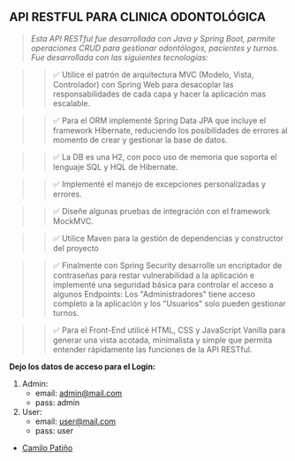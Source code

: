 ## API RESTFUL PARA CLINICA ODONTOLÓGICA

> *Esta API RESTful fue desarrollada con Java y Spring Boot, permite operaciones CRUD para gestionar odontólogos, pacientes y turnos. Fue desarrollada con las siguientes tecnologías:*


>> ✅ Utilice el patrón de arquitectura MVC (Modelo, Vista, Controlador) con Spring Web para desacoplar las responsabilidades de cada capa y hacer la aplicación mas escalable.

>> ✅ Para el ORM implementé Spring Data JPA que incluye el framework Hibernate, reduciendo los posibilidades de errores al momento de crear y gestionar la base de datos.

>> ✅ La DB es una H2, con poco uso de memoria que soporta el lenguaje SQL y HQL de Hibernate.

>> ✅ Implementé el manejo de excepciones personalizadas y errores.

>> ✅ Diseñe algunas pruebas de integración con el framework MockMVC.

>> ✅ Utilice Maven para la gestión de dependencias y constructor del proyecto

>> ✅ Finalmente con Spring Security desarrolle un encriptador de contraseñas para restar vulnerabilidad a la aplicación e implementé una seguridad básica para controlar el acceso a algunos Endpoints: Los "Administradores" tiene acceso completo a la aplicación y los "Usuarios" solo pueden gestionar turnos. 

>> ✅ Para el Front-End utilicé HTML, CSS y JavaScript Vanilla para generar una vista acotada, minimalista y simple que permita entender rápidamente las funciones de la API RESTful.

**Dejo los datos de acceso para el Login:**
1. Admin:
    - email: admin@mail.com
    - pass: admin
2. User:
    - email: user@mail.com
    - pass: user


* [Camilo Patiño](https://www.linkedin.com/in/camilo-pati%C3%B1o-82b73918b/)
